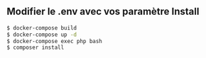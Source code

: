 Modifier le .env avec vos paramètre 
Install
-------
```bash
$ docker-compose build
$ docker-compose up -d
$ docker-compose exec php bash
$ composer install
```

